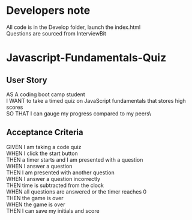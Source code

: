 # Developers note
All code is in the Develop folder, launch the index.html\
Questions are sourced from InterviewBit


# Javascript-Fundamentals-Quiz

## User Story
AS A coding boot camp student\
I WANT to take a timed quiz on JavaScript fundamentals that stores high scores\
SO THAT I can gauge my progress compared to my peers\

## Acceptance Criteria
GIVEN I am taking a code quiz\
WHEN I click the start button\
THEN a timer starts and I am presented with a question\
WHEN I answer a question\
THEN I am presented with another question\
WHEN I answer a question incorrectly\
THEN time is subtracted from the clock\
WHEN all questions are answered or the timer reaches 0\
THEN the game is over\
WHEN the game is over\
THEN I can save my initials and score
